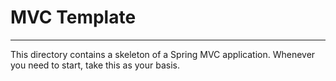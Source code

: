 # MVC Template
---

This directory contains a skeleton of a Spring MVC application. Whenever you need to start, take this as your basis.
